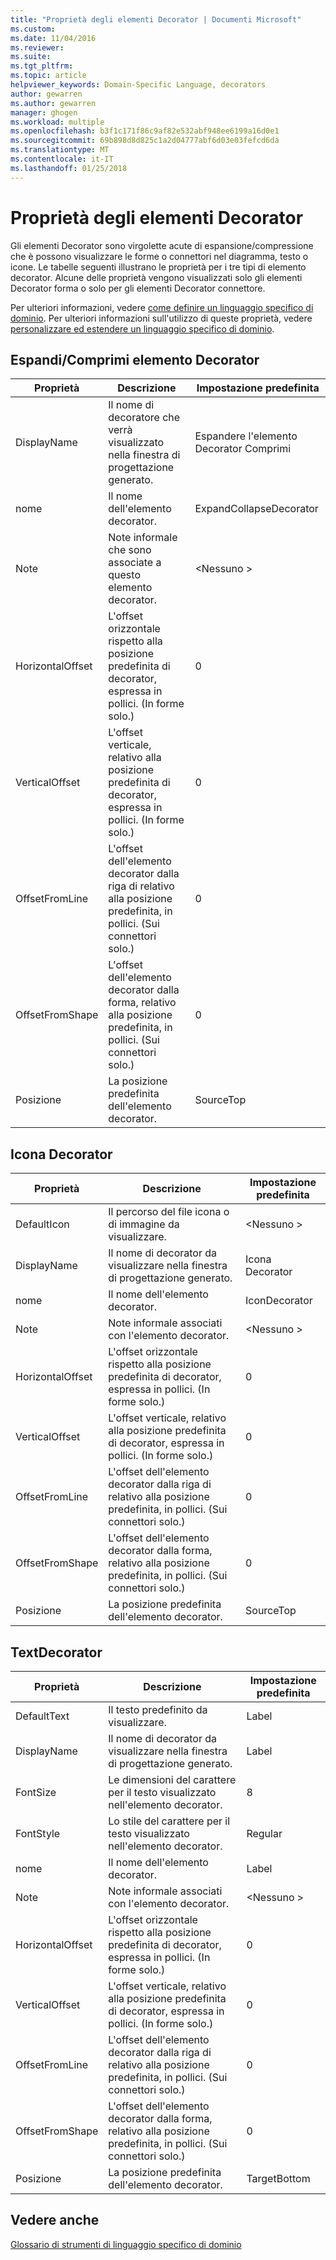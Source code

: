 ```yaml
---
title: "Proprietà degli elementi Decorator | Documenti Microsoft"
ms.custom: 
ms.date: 11/04/2016
ms.reviewer: 
ms.suite: 
ms.tgt_pltfrm: 
ms.topic: article
helpviewer_keywords: Domain-Specific Language, decorators
author: gewarren
ms.author: gewarren
manager: ghogen
ms.workload: multiple
ms.openlocfilehash: b3f1c171f86c9af82e532abf948ee6199a16d0e1
ms.sourcegitcommit: 69b898d8d825c1a2d04777abf6d03e03fefcd6da
ms.translationtype: MT
ms.contentlocale: it-IT
ms.lasthandoff: 01/25/2018
---
```

# <a name="properties-of-decorators"></a>Proprietà degli elementi Decorator
Gli elementi Decorator sono virgolette acute di espansione/compressione che è possono visualizzare le forme o connettori nel diagramma, testo o icone. Le tabelle seguenti illustrano le proprietà per i tre tipi di elemento decorator. Alcune delle proprietà vengono visualizzati solo gli elementi Decorator forma o solo per gli elementi Decorator connettore.  
  
 Per ulteriori informazioni, vedere [come definire un linguaggio specifico di dominio](../modeling/how-to-define-a-domain-specific-language.md). Per ulteriori informazioni sull'utilizzo di queste proprietà, vedere [personalizzare ed estendere un linguaggio specifico di dominio](../modeling/customizing-and-extending-a-domain-specific-language.md).  
  
## <a name="expandcollapse-decorator"></a>Espandi/Comprimi elemento Decorator  
  
|Proprietà|Descrizione|Impostazione predefinita|  
|--------------|-----------------|-------------|  
|DisplayName|Il nome di decoratore che verrà visualizzato nella finestra di progettazione generato.|Espandere l'elemento Decorator Comprimi|  
|nome|Il nome dell'elemento decorator.|ExpandCollapseDecorator|  
|Note|Note informale che sono associate a questo elemento decorator.|\<Nessuno >|  
|HorizontalOffset|L'offset orizzontale rispetto alla posizione predefinita di decorator, espressa in pollici. (In forme solo.)|0|  
|VerticalOffset|L'offset verticale, relativo alla posizione predefinita di decorator, espressa in pollici. (In forme solo.)|0|  
|OffsetFromLine|L'offset dell'elemento decorator dalla riga di relativo alla posizione predefinita, in pollici. (Sui connettori solo.)|0|  
|OffsetFromShape|L'offset dell'elemento decorator dalla forma, relativo alla posizione predefinita, in pollici. (Sui connettori solo.)|0|  
|Posizione|La posizione predefinita dell'elemento decorator.|SourceTop|  
  
## <a name="icon-decorator"></a>Icona Decorator  
  
|Proprietà|Descrizione|Impostazione predefinita|  
|--------------|-----------------|-------------|  
|DefaultIcon|Il percorso del file icona o di immagine da visualizzare.|\<Nessuno >|  
|DisplayName|Il nome di decorator da visualizzare nella finestra di progettazione generato.|Icona Decorator|  
|nome|Il nome dell'elemento decorator.|IconDecorator|  
|Note|Note informale associati con l'elemento decorator.|\<Nessuno >|  
|HorizontalOffset|L'offset orizzontale rispetto alla posizione predefinita di decorator, espressa in pollici. (In forme solo.)|0|  
|VerticalOffset|L'offset verticale, relativo alla posizione predefinita di decorator, espressa in pollici. (In forme solo.)|0|  
|OffsetFromLine|L'offset dell'elemento decorator dalla riga di relativo alla posizione predefinita, in pollici. (Sui connettori solo.)|0|  
|OffsetFromShape|L'offset dell'elemento decorator dalla forma, relativo alla posizione predefinita, in pollici. (Sui connettori solo.)|0|  
|Posizione|La posizione predefinita dell'elemento decorator.|SourceTop|  
  
## <a name="textdecorator"></a>TextDecorator  
  
|Proprietà|Descrizione|Impostazione predefinita|  
|--------------|-----------------|-------------|  
|DefaultText|Il testo predefinito da visualizzare.|Label|  
|DisplayName|Il nome di decorator da visualizzare nella finestra di progettazione generato.|Label|  
|FontSize|Le dimensioni del carattere per il testo visualizzato nell'elemento decorator.|8|  
|FontStyle|Lo stile del carattere per il testo visualizzato nell'elemento decorator.|Regular|  
|nome|Il nome dell'elemento decorator.|Label|  
|Note|Note informale associati con l'elemento decorator.|\<Nessuno >|  
|HorizontalOffset|L'offset orizzontale rispetto alla posizione predefinita di decorator, espressa in pollici. (In forme solo.)|0|  
|VerticalOffset|L'offset verticale, relativo alla posizione predefinita di decorator, espressa in pollici. (In forme solo.)|0|  
|OffsetFromLine|L'offset dell'elemento decorator dalla riga di relativo alla posizione predefinita, in pollici. (Sui connettori solo.)|0|  
|OffsetFromShape|L'offset dell'elemento decorator dalla forma, relativo alla posizione predefinita, in pollici. (Sui connettori solo.)|0|  
|Posizione|La posizione predefinita dell'elemento decorator.|TargetBottom|  
  
## <a name="see-also"></a>Vedere anche  
 [Glossario di strumenti di linguaggio specifico di dominio](http://msdn.microsoft.com/ca5e84cb-a315-465c-be24-76aa3df276aa)